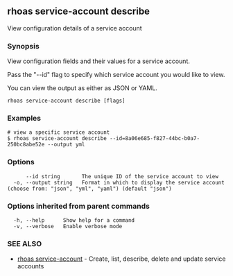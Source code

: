 ## rhoas service-account describe

View configuration details of a service account

### Synopsis

View configuration fields and their values for a service account.

Pass the "--id" flag to specify which service account you would like to view.

You can view the output as either as JSON or YAML.


```
rhoas service-account describe [flags]
```

### Examples

```
# view a specific service account
$ rhoas service-account describe --id=8a06e685-f827-44bc-b0a7-250bc8abe52e --output yml

```

### Options

```
      --id string       The unique ID of the service account to view
  -o, --output string   Format in which to display the service account (choose from: "json", "yml", "yaml") (default "json")
```

### Options inherited from parent commands

```
  -h, --help      Show help for a command
  -v, --verbose   Enable verbose mode
```

### SEE ALSO

* [rhoas service-account](rhoas_service-account.md)	 - Create, list, describe, delete and update service accounts

